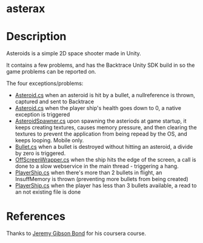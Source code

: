 # asterax

# Description

Asteroids is a simple 2D space shooter made in Unity.

It contains a few problems, and has the Backtrace Unity SDK build in so the game problems can be reported on.

The four exceptions/problems:
- [Asteroid.cs](Assets/__Scripts/Asteroid.cs) when an asteroid is hit by a bullet, a nullreference is thrown, captured and sent to Backtrace
- [Asteroid.cs](Assets/__Scripts/Asteroid.cs) when the player ship's health goes down to 0, a native exception is triggered
- [AsteroidSpawner.cs](Assets/__Scripts/AsteroidSpawner.cs) upon spawning the asteriods at game startup, it keeps creating textures, causes memory pressure, and then clearing the textures to prevent the application from being repead by the OS, and keeps looping. Mobile only.
- [Bullet.cs](Assets/__Scripts/Bullet.cs) when a bullet is destroyed without hitting an asteroid, a divide by zero is triggered.
- [OffScreenWrapper.cs](Assets/__Scripts/OffScreenWrapper.cs) when the ship hits the edge of the screen, a call is done to a slow webservice in the main thread - triggering a hang.
- [PlayerShip.cs](Assets/__Scripts/PlayerShip.cs) when there's more than 2 bullets in flight, an InsuffMemory is thrown (preventing more bullets from being created)
- [PlayerShip.cs](Assets/__Scripts/PlayerShip.cs) when the player has less than 3 bullets available, a read to an not existing file is done

# References

Thanks to [Jeremy Gibson Bond](https://www.coursera.org/lecture/core-interaction-programming/challenge-1-scripting-needs-Vahew) for his coursera course.

